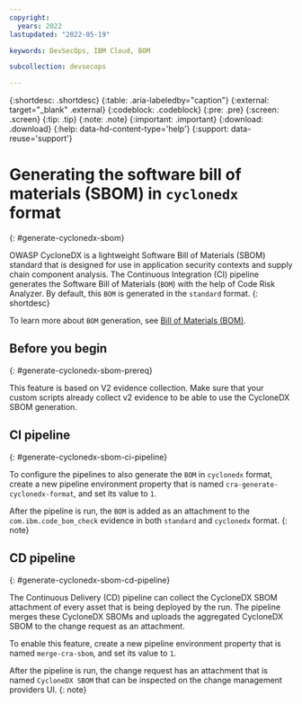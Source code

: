 ```yaml
---
copyright:
  years: 2022
lastupdated: "2022-05-19"

keywords: DevSecOps, IBM Cloud, BOM

subcollection: devsecops

---
```


{:shortdesc: .shortdesc}
{:table: .aria-labeledby="caption"}
{:external: target="_blank" .external}
{:codeblock: .codeblock}
{:pre: .pre}
{:screen: .screen}
{:tip: .tip}
{:note: .note}
{:important: .important}
{:download: .download}
{:help: data-hd-content-type='help'}
{:support: data-reuse='support'}

# Generating the software bill of materials (SBOM) in `cyclonedx` format
{: #generate-cyclonedx-sbom}

OWASP CycloneDX is a lightweight Software Bill of Materials (SBOM) standard that is designed for use in application security contexts and supply chain component analysis. The Continuous Integration (CI) pipeline generates the Software Bill of Materials (`BOM`) with the help of Code Risk Analyzer. By default, this `BOM` is generated in the `standard` format.
{: shortdesc}

To learn more about `BOM` generation, see [Bill of Materials (BOM)](/docs/code-risk-analyzer-cli-plugin?topic=code-risk-analyzer-cli-plugin-cra-cli-plugin#bom-generate-command).

## Before you begin
{: #generate-cyclonedx-sbom-prereq}

This feature is based on V2 evidence collection. Make sure that your custom scripts already collect v2 evidence to be able to use the CycloneDX SBOM generation.

## CI pipeline
{: #generate-cyclonedx-sbom-ci-pipeline}

To configure the pipelines to also generate the `BOM` in `cyclonedx` format, create a new pipeline environment property that is named `cra-generate-cyclonedx-format`, and set its value to `1`.

After the pipeline is run, the `BOM` is added as an attachment to the `com.ibm.code_bom_check` evidence in both `standard` and `cyclonedx` format.
{: note}

## CD pipeline
{: #generate-cyclonedx-sbom-cd-pipeline}

The Continuous Delivery (CD) pipeline can collect the CycloneDX SBOM attachment of every asset that is being deployed by the run. The pipeline merges these CycloneDX SBOMs and uploads the aggregated CycloneDX SBOM to the change request as an attachment.

To enable this feature, create a new pipeline environment property that is named `merge-cra-sbom`, and set its value to `1`.

After the pipeline is run, the change request has an attachment that is named `CycloneDX SBOM` that can be inspected on the change management providers UI.
{: note}
